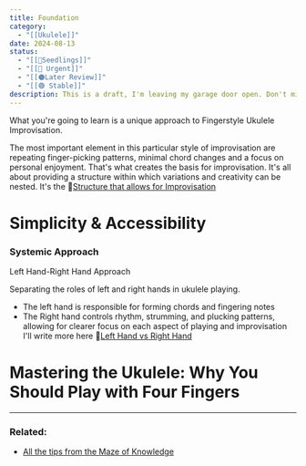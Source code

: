 ```yaml
---
title: Foundation
category:
  - "[[Ukulele]]"
date: 2024-08-13
status:
  - "[[🌱Seedlings]]"
  - "[[🚧 Urgent]]"
  - "[[🟠Later Review]]"
  - "[[🟢 Stable]]"
description: This is a draft, I'm leaving my garage door open. Don't mind the mess, I'm working!
---
```


What you're going to learn is a unique approach to Fingerstyle Ukulele Improvisation.


The most important element in this particular style of improvisation are repeating finger-picking patterns, minimal chord changes and a focus on personal enjoyment. That's what creates the basis for improvisation. It's all about providing a structure within which variations and creativity can be nested. It's the 📝[Structure that allows for Improvisation]()

# Simplicity & Accessibility
### Systemic Approach 
Left Hand-Right Hand Approach

Separating the roles of left and right hands in ukulele playing. 
- The left hand is responsible for forming chords and fingering notes
- The Right hand controls rhythm, strumming, and plucking patterns, allowing for clearer focus on each aspect of playing and improvisation
I'll write more here 📝[Left Hand vs Right Hand](left-hand-right-hand)


# **Mastering the Ukulele: Why You Should Play with Four Fingers**




---
### Related:
- [All the tips from the Maze of Knowledge](/notes/moctips)